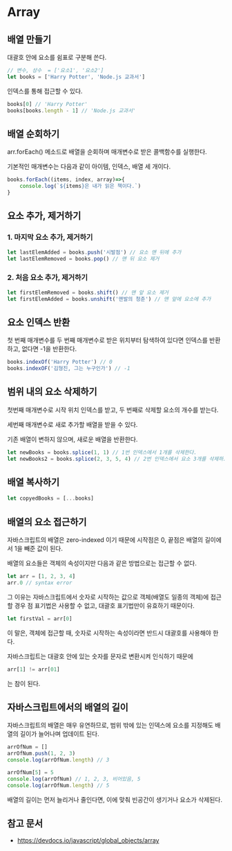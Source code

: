 # Array

## 배열 만들기

대괄호 안에 요소를 쉼표로 구분해 쓴다.

```jsx
// 변수, 상수  = ['요소1', '요소2']
let books = ['Harry Potter', 'Node.js 교과서']
```

인덱스를 통해 접근할 수 있다. 

```jsx
books[0] // 'Harry Potter'
books[books.length - 1] // 'Node.js 교과서'
```

## 배열 순회하기

arr.forEach() 메소드로 배열을 순회하며 매개변수로 받은 콜백함수를 실행한다. 

기본적인 매개변수는 다음과 같이 아이템, 인덱스, 배열 세 개이다. 

```jsx
books.forEach((items, index, array)=>{
	console.log(`${items}은 내가 읽은 책이다.`)
}

```

## 요소 추가, 제거하기

### 1. 마지막 요소 추가, 제거하기

```jsx
let lastElemAdded = books.push('시발점') // 요소 맨 뒤에 추가
let lastElemRemoved = books.pop() // 맨 뒤 요소 제거
```

### 2. 처음 요소 추가, 제거하기

```jsx
let firstElemRemoved = books.shift() // 맨 앞 요소 제거
let firstElemAdded = books.unshift('맨발의 청춘') // 맨 앞에 요소에 추가
```

## 요소 인덱스 반환

첫 번째 매개변수를 두 번째 매개변수로 받은 위치부터 탐색하여 있다면 인덱스를 반환하고, 없다면 -1을 반환한다. 

```jsx
books.indexOf('Harry Potter') // 0
books.indexOF('김형진, 그는 누구인가') // -1
```

## 범위 내의 요소 삭제하기

첫번째 매개변수로 시작 위치 인덱스를 받고, 두 번째로 삭제할 요소의 개수를 받는다.

세번째 매개변수로 새로 추가할 배열을 받을 수 있다.

기존 배열이 변하지 않으며, 새로운 배열을 반환한다.

```jsx
let newBooks = books.splice(1, 1) // 1번 인덱스에서 1개를 삭제한다.
let newBooks2 = books.splice(2, 3, 5, 4) // 2번 인덱스에서 요소 3개를 삭제하고 5, 4를 추가한다.
```

## 배열 복사하기

```jsx
let copyedBooks = [...books]
```

## 배열의 요소 접근하기

자바스크립트의 배열은 zero-indexed 이기 때문에 시작점은 0, 끝점은 배열의 길이에서 1을 빼준 값이 된다. 

배열의 요소들은 객체의 속성이지만 다음과 같은 방법으로는 접근할 수 없다. 

```jsx
let arr = [1, 2, 3, 4]
arr.0 // syntax error
```

그 이유는 자바스크립트에서 숫자로 시작하는 값으로 객체(배열도 일종의 객체)에 접근할 경우 점 표기법은 사용할 수 없고, 대괄호 표기법만이 유효하기 때문이다.

```jsx
let firstVal = arr[0] 
```

이 말은, 객체에 접근할 때, 숫자로 시작하는 속성이라면 반드시 대괄호를 사용해야 한다. 

자바스크립트는 대괄호 안에 있는 숫자를 문자로 변환시켜 인식하기 때문에

```jsx
arr[1] != arr[01]
```

는 참이 된다. 

## 자바스크립트에서의 배열의 길이

자바스크립트의 배열은 매우 유연하므로, 범위 밖에 있는 인덱스에 요소를 지정해도 배열의 길이가 늘어나며 업데이트 된다.

```jsx
arrOfNum = []
arrOfNum.push(1, 2, 3)
console.log(arrOfNum.length) // 3

arrOfNum[5] = 5
console.log(arrOfNum) // 1, 2, 3, 비어있음, 5
console.log(arrOfNum.length) // 5
```

배열의 길이는 먼저 늘리거나 줄인다면, 이에 맞춰 빈공간이 생기거나 요소가 삭제된다.

## 참고 문서

- https://devdocs.io/javascript/global_objects/array
